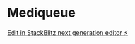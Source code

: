 # Mediqueue

[Edit in StackBlitz next generation editor ⚡️](https://stackblitz.com/~/github.com/keshavsinha17/Mediqueue)